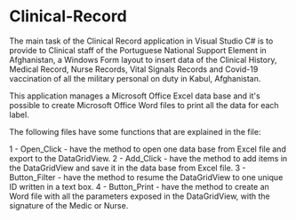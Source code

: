 # Clinical-Record

The main task of the Clinical Record application in Visual Studio C# is to provide to Clinical staff of the Portuguese National Support Element in Afghanistan, a Windows Form layout to insert data of the Clinical History, Medical Record, Nurse Records, Vital Signals Records and Covid-19 vaccination of all the military personal on duty in Kabul, Afghanistan.

This application manages a Microsoft Office Excel data base and it's possible to create Microsoft Office Word files to print all the data for each label.

The following files have some functions that are explained in the file:

 1 - Open_Click - have the method to open one data base from Excel file and export to the DataGridView.
 2 - Add_Click - have the method to add items in the DataGridView and save it in the data base from Excel file.
 3 - Button_Filter - have the method to resume the DataGridView to one unique ID written in a text box.
 4 - Button_Print - have the method to create an Word file with all the parameters exposed in the DataGridView, with the signature of the Medic or Nurse.
 
